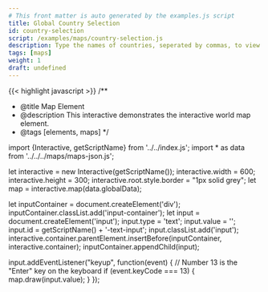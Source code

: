```yaml
---
# This front matter is auto generated by the examples.js script
title: Global Country Selection
id: country-selection
script: /examples/maps/country-selection.js
description: Type the names of countries, seperated by commas, to view them in the interactive.
tags: [maps]
weight: 1
draft: undefined
---
```


{{< highlight javascript >}}
/**
* @title Map Element
* @description This interactive demonstrates the interactive world map element.
* @tags [elements, maps]
*/

import {Interactive, getScriptName} from '../../index.js';
import * as data from '../../../maps/maps-json.js';

let interactive = new Interactive(getScriptName());
interactive.width = 600;
interactive.height = 300;
interactive.root.style.border = "1px solid grey";
let map = interactive.map(data.globalData);

let inputContainer = document.createElement('div');
inputContainer.classList.add('input-container');
let input = document.createElement('input');
input.type = 'text';
input.value = '';
input.id = getScriptName() + '-text-input';
input.classList.add('input');
interactive.container.parentElement.insertBefore(inputContainer, interactive.container);
inputContainer.appendChild(input);

input.addEventListener("keyup", function(event) {
    // Number 13 is the "Enter" key on the keyboard
    if (event.keyCode === 13) {
        map.draw(input.value);
    }
  });
